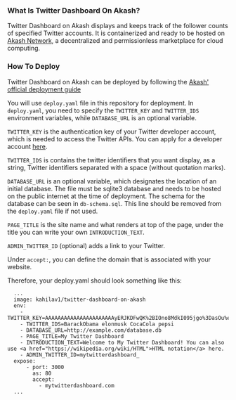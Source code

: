 ### What Is Twitter Dashboard On Akash?

Twitter Dashboard on Akash displays and keeps track of the follower counts of specified Twitter accounts. It is containerized and ready to be hosted on [Akash Network](https://akash.network/), a decentralized and permissionless marketplace for cloud computing.

### How To Deploy

Twitter Dashboard on Akash can be deployed by following the [Akash' official deployment guide](https://docs.akash.network/cli/deployment#create-the-deployment-configuration)

You will use `deploy.yaml` file in this repository for deployment. In `deploy.yaml`, you need to specify the `TWITTER_KEY` and `TWITTER_IDS` environment variables, while `DATABASE_URL` is an optional variable. 

`TWITTER_KEY` is the authentication key of your Twitter developer account, which is needed to access the Twitter APIs. You can apply for a developer account [here]( https://developer.twitter.com/). 

`TWITTER_IDS` is contains the twitter identifiers that you want display, as a string, Twitter identifiers separated with a space (without quotation marks). 

`DATABASE_URL` is an optional variable, which designates the location of an initial database. The file must be sqlite3 database and needs to be hosted on the public internet at the time of deployment. The schema for the database can be seen in `db-schema.sql`. This line should be removed from the `deploy.yaml` file if not used.

`PAGE_TITLE` is the site name and what renders at top of the page, under the title you can write your own `INTRODUCTION_TEXT`.

`ADMIN_TWITTER_ID` (optional) adds a link to your Twitter.

Under `accept:`, you can define the domain that is associated with your website.

Therefore, your deploy.yaml should look something like this:

```
  ...
  image: kahilav1/twitter-dashboard-on-akash
  env:
    - TWITTER_KEY=AAAAAAAAAAAAAAAAAAAAAAyERJKDFwQK%2BIOno8MdkI095jgo%3DasOu%eraI42PvrekjTK24dpXuJEAwmDHktV5zVeAyRdozTZ8D
    - TWITTER_IDS=BarackObama elonmusk CocaCola pepsi
    - DATABASE_URL=http://example.com/database.db
    - PAGE_TITLE=My Twitter Dashboard
    - INTRODUCTION_TEXT=Welcome to My Twitter Dashboard! You can also use <a href="https://wikipedia.org/wiki/HTML">HTML notation</a> here.
    - ADMIN_TWITTER_ID=mytwitterdashboard_
  expose:
      - port: 3000
        as: 80
        accept:
          - mytwitterdashboard.com
  ...
```

